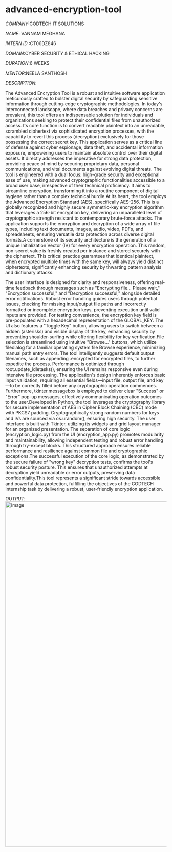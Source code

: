 # advanced-encryption-tool

*COMPANY*:CODTECH IT SOLUTIONS

*NAME*: VANNAM MEGHANA

*INTERN ID* :CT06DZ846

*DOMAIN*:CYBER SECURITY & ETHICAL HACKING

*DURATION*:6 WEEKS

*MENTOR*:NEELA SANTHOSH

*DESCRIPTION*:

The Advanced Encryption Tool is a robust and intuitive software application meticulously crafted to bolster digital security by safeguarding sensitive information through cutting-edge cryptographic methodologies. In today's interconnected landscape, where data breaches and privacy concerns are prevalent, this tool offers an indispensable solution for individuals and organizations seeking to protect their confidential files from unauthorized access. Its core function is to convert readable plaintext into an unreadable, scrambled ciphertext via sophisticated encryption processes, with the capability to revert this process (decryption) exclusively for those possessing the correct secret key. This application serves as a critical line of defense against cyber espionage, data theft, and accidental information exposure, empowering users to maintain absolute control over their digital assets. It directly addresses the imperative for strong data protection, providing peace of mind by securing proprietary data, personal communications, and vital documents against evolving digital threats. The tool is engineered with a dual focus: high-grade security and exceptional ease of use, making advanced cryptographic functionalities accessible to a broad user base, irrespective of their technical proficiency. It aims to streamline encryption, transforming it into a routine component of digital hygiene rather than a complex technical hurdle.At its heart, the tool employs the Advanced Encryption Standard (AES), specifically AES-256. This is a globally recognized and highly secure symmetric-key encryption algorithm that leverages a 256-bit encryption key, delivering an unparalleled level of cryptographic strength resistant to contemporary brute-force attacks. The application supports the encryption and decryption of a wide array of file types, including text documents, images, audio, video, PDFs, and spreadsheets, ensuring versatile data protection across diverse digital formats.A cornerstone of its security architecture is the generation of a unique Initialization Vector (IV) for every encryption operation. This random, non-secret value is freshly created per instance and stored securely with the ciphertext. This critical practice guarantees that identical plaintext, when encrypted multiple times with the same key, will always yield distinct ciphertexts, significantly enhancing security by thwarting pattern analysis and dictionary attacks.

The user interface is designed for clarity and responsiveness, offering real-time feedback through messages such as "Encrypting file... Please wait," "Encryption successful," and "Decryption successful," alongside detailed error notifications. Robust error handling guides users through potential issues, checking for missing input/output file paths and incorrectly formatted or incomplete encryption keys, preventing execution until valid inputs are provided. For testing convenience, the encryption key field is pre-populated with a hexadecimal representation of the GLOBAL_KEY. The UI also features a "Toggle Key" button, allowing users to switch between a hidden (asterisks) and visible display of the key, enhancing security by preventing shoulder-surfing while offering flexibility for key verification.File selection is streamlined using intuitive "Browse..." buttons, which utilize filedialog for a familiar operating system file Browse experience, minimizing manual path entry errors. The tool intelligently suggests default output filenames, such as appending .encrypted for encrypted files, to further expedite the process. Performance is optimized through root.update_idletasks(), ensuring the UI remains responsive even during intensive file processing. The application's design inherently enforces basic input validation, requiring all essential fields—input file, output file, and key—to be correctly filled before any cryptographic operation commences. Furthermore, tkinter.messagebox is employed to deliver clear "Success" or "Error" pop-up messages, effectively communicating operation outcomes to the user.Developed in Python, the tool leverages the cryptography library for secure implementation of AES in Cipher Block Chaining (CBC) mode with PKCS7 padding. Cryptographically strong random numbers for keys and IVs are sourced via os.urandom(), ensuring high security. The user interface is built with Tkinter, utilizing its widgets and grid layout manager for an organized presentation. The separation of core logic (encryption_logic.py) from the UI (encryption_app.py) promotes modularity and maintainability, allowing independent testing and robust error handling through try-except blocks. This structured approach ensures reliable performance and resilience against common file and cryptographic exceptions.The successful execution of the core logic, as demonstrated by the secure failure of "wrong key" decryption tests, confirms the tool's robust security posture. This ensures that unauthorized attempts at decryption yield unreadable or error outputs, preserving data confidentiality.This tool represents a significant stride towards accessible and powerful data protection, fulfilling the objectives of the CODTECH internship task by delivering a robust, user-friendly encryption application.

*OUTPUT*:
<img width="1920" height="1080" alt="Image" src="https://github.com/user-attachments/assets/7cb4bd2e-0e90-4a86-b72c-fc2c11bc5e0e" />
